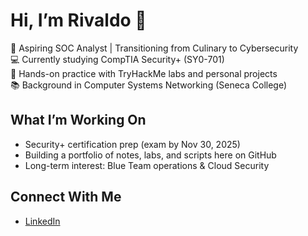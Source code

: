 # Hi, I’m Rivaldo 👋  

🔐 Aspiring SOC Analyst | Transitioning from Culinary to Cybersecurity  
💻 Currently studying CompTIA Security+ (SY0-701)  
🧪 Hands-on practice with TryHackMe labs and personal projects  
📚 Background in Computer Systems Networking (Seneca College)  

## What I’m Working On
- Security+ certification prep (exam by Nov 30, 2025)  
- Building a portfolio of notes, labs, and scripts here on GitHub  
- Long-term interest: Blue Team operations & Cloud Security  

## Connect With Me
- [LinkedIn](https://www.linkedin.com/in/rivaldo-monroe-345b01116/)  

